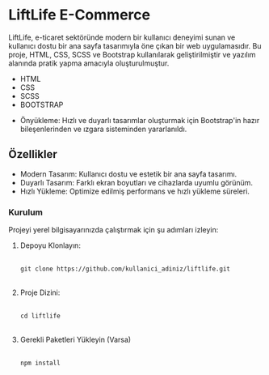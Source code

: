 <h1>LiftLife E-Commerce</h1>

<p>LiftLife, e-ticaret sektöründe modern bir kullanıcı deneyimi sunan ve kullanıcı dostu bir ana sayfa tasarımıyla öne çıkan bir web uygulamasıdır. Bu proje, HTML, CSS, SCSS ve Bootstrap kullanılarak geliştirilmiştir ve yazılım alanında pratik yapma amacıyla oluşturulmuştur.</p>

<ul>
    <li>HTML</li>
    <li>CSS</li>
    <li>SCSS</li>
    <li>BOOTSTRAP</li>
    <li><p>Önyükleme: Hızlı ve duyarlı tasarımlar oluşturmak için Bootstrap'in hazır bileşenlerinden ve ızgara sisteminden yararlanıldı.</p></li>
</ul>

<h2>Özellikler</h2>

<ul>
    <li>Modern Tasarım: Kullanıcı dostu ve estetik bir ana sayfa tasarımı.</li>
    <li>Duyarlı Tasarım: Farklı ekran boyutları ve cihazlarda uyumlu görünüm.</li>
    <li>Hızlı Yükleme: Optimize edilmiş performans ve hızlı yükleme süreleri.</li>
</ul>

<h3>Kurulum</h3>
<p>Projeyi yerel bilgisayarınızda çalıştırmak için şu adımları izleyin:</p>
<ol>
<li>Depoyu Klonlayın:</li>
<br> 
  
    git clone https://github.com/kullanici_adiniz/liftlife.git
<br>
    
<li>Proje Dizini:</li>
<br>

    cd liftlife
<br>
<li>Gerekli Paketleri Yükleyin (Varsa)</li>
<br>

    npm install
</ol>
